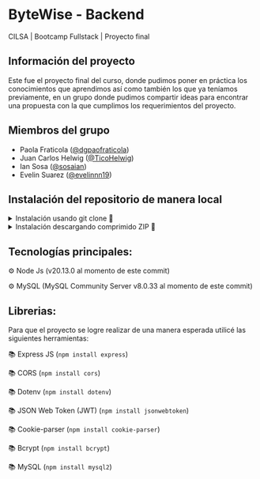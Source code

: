 # ByteWise - Backend

CILSA | Bootcamp Fullstack | Proyecto final

## Información del proyecto

Este fue el proyecto final del curso, donde pudimos poner en práctica los conocimientos que aprendimos así como también los que ya teníamos previamente, en un grupo donde pudimos compartir ideas para encontrar una propuesta con la que cumplimos los requerimientos del proyecto.

## Miembros del grupo

* Paola Fraticola ([@dgpaofraticola](https://github.com/dgpaofraticola))
* Juan Carlos Helwig ([@TicoHelwig](https://github.com/TicoHelwig))
* Ian Sosa ([@sosaian](https://github.com/sosaian))
* Evelin Suarez ([@evelinnn19](https://github.com/evelinnn19))

## Instalación del repositorio de manera local

<details>
  <summary>Instalación usando git clone 🔧</summary>

### Cómo clonar el proyecto

Sigue estos pasos para clonar el repositorio e instalar las dependencias necesarias:

1. **Clonar el repositorio**    
    Ejecuta el siguiente comando en tu terminal, reemplazando `URL_DEL_PROYECTO` por el enlace del proyecto:

```sh
git clone URL_DEL_PROYECTO
```

2. **OPCIONAL - Cambiar de rama**   
    Ejecuta el siguiente comando en tu terminal, reemplazando `RAMA` por la rama a utilizar:

```sh
git checkout RAMA
```

### Cómo instalar las dependencias del proyecto

1. Ejecuta el siguiente comando en tu terminal:

```sh
npm install
```

_Nota: Puedes utilizar otro package manager si así lo deseas; procura revisar las `Tecnologías principales` y también las `Librerías` para comprobar que son compatibles primero_

### Cómo instalar la base de datos MySQL

1. **Instalar** los [programas necesarios](https://dev.mysql.com/downloads/installer/) para MySQL   
    _Nota: Procura anotar las credenciales de acceso si se configura alguna!_

2. **Abrir cliente CLI de MySQL**   
    _Nota: Esto puede hacerse también desde una interfaz gráfica como SQL Workbench o DBeaver, donde es probable que los pasos siguientes difieran de lo que deberías hacer. Sin embargo, recomendamos leer todos los pasos antes de continuar para poder entender la idea detrás de cada instrucción._

2. **Conectarse al servidor MySQL** 
    El mismo CLI (MySQL Command Line Client)

3. **Crear base de datos MySQL**    
    Ejecuta el siguiente comando en la terminal reemplazando `database_name` por el nombre de la base de datos:

```sql
CREATE DATABASE database_name;
```

4. **Ingresar a la base de datos**  
    Ejecuta el siguiente comando en la terminal reemplazando `database_name` por el nombre de la base de datos:

```sql
USE database_name;
```

5. **Crear tablas de la base de datos** 
    Ve al archivo `src/db/schemas.sql` para copiar cada sentencia que crea tablas de la base de datos. Procura ejecutar las sentencias en el orden en el que aparecen en el archivo.    
    
    _Nota: `schemas.sql` es un archivo pensado para crear la base de datos junto con todas las tablas si se ejecuta correctamente desde el mismo CLI o alguna GUI alternativa como las mencionadas antes. En esta explicación hacemos el proceso manual que puede ser el más consistente sin importar el entorno utilizado._

### Crear archivo `.env`

1. En la raíz del proyecto, crea un archivo llamado **.env**. Este archivo almacenará las variables de entorno utilizadas en el proyecto.
   
2. A continuación, define las variables de entorno que se mencionan en el archivo `config.js`. Cada variable debe seguir el formato clave-valor sin espacios alrededor del signo `=`.   
    
    _Nota: Para identificar cuales son las variables de entorno necesarias, dentro del archivo `config.js` aparecen muchas variables que surjen de la desestructuración del objeto `process.env`, de la misma forma que puede haber alguna variable individualmente exportada haciendo uso de `process.env` para casos donde se necesita convertir el valor a un tipo en particular para facilitar el uso en el código. Generalmente los nombres de estas variables de entorno se definen usando UPPER_SNAKE_CASE, denotando su inmutabilidad al ser prácticamente constantes._

#### Ejemplo de archivo `.env`

```sh
# Sintaxis de un archivo .env

# Las variables se definen como clave=valor
# Las cadenas de texto pueden tener comillas, pero no es obligatorio

VARIABLE_1=Valor de la variable 1   # Texto sin comillas
VARIABLE_2 = "2"                    # Texto con comillas (opcional)
VARIABLE_3=3                        # Valor numérico
```

### Iniciar servidor (en modo `dev`)

```sh
npm run dev
```
</details>

<details>
  <summary>Instalación descargando comprimido ZIP 🔧</summary>

## Instalación descargando comprimido ZIP 🔧

### Cómo descargar el proyecto

Sigue estos pasos para clonar el repositorio e instalar las dependencias necesarias:

1. **Descargar el proyecto en formato ZIP** 
    Ir a “code” > download ZIP

2. **Descomprimir el archivo**

3. **OPCIONAL - Cambiar de rama**   
    Ejecuta el siguiente comando en tu terminal, reemplazando `RAMA` por la rama a utilizar:

```sh
git checkout RAMA
```

### Cómo instalar las dependencias del proyecto

1. En la carpeta donde se encuentra “package.json” ejecutar en terminal:

```sh
npm install
```

_Nota: Puedes utilizar otro package manager si así lo deseas; procura revisar las `Tecnologías principales` y también las `Librerías` para comprobar que son compatibles primero_

### Cómo instalar la base de datos MySQL

1. **Instalar** los [programas necesarios](https://dev.mysql.com/downloads/installer/) para MySQL   
    _Nota: Procura anotar las credenciales de acceso si se configura alguna!_

2. **Abrir cliente CLI de MySQL**   
    _Nota: Esto puede hacerse también desde una interfaz gráfica como SQL Workbench o DBeaver, donde es probable que los pasos siguientes difieran de lo que deberías hacer. Sin embargo, recomendamos leer todos los pasos antes de continuar para poder entender la idea detrás de cada instrucción._

2. **Conectarse al servidor MySQL** 
    El mismo CLI (MySQL Command Line Client)

3. **Crear base de datos MySQL**    
    Ejecuta el siguiente comando en la terminal reemplazando `database_name` por el nombre de la base de datos:

```sql
CREATE DATABASE database_name;
```

4. **Ingresar a la base de datos**  
    Ejecuta el siguiente comando en la terminal reemplazando `database_name` por el nombre de la base de datos:

```sql
USE database_name;
```

5. **Crear tablas de la base de datos** 
    Ve al archivo `src/db/schemas.sql` para copiar cada sentencia que crea tablas de la base de datos. Procura ejecutar las sentencias en el orden en el que aparecen en el archivo.    
    
    _Nota: `schemas.sql` es un archivo pensado para crear la base de datos junto con todas las tablas si se ejecuta correctamente desde el mismo CLI o alguna GUI alternativa como las mencionadas antes. En esta explicación hacemos el proceso manual que puede ser el más consistente sin importar el entorno utilizado._

### Crear archivo `.env`

1. En la raíz del proyecto, crea un archivo llamado **.env**. Este archivo almacenará las variables de entorno utilizadas en el proyecto.
   
2. A continuación, define las variables de entorno que se mencionan en el archivo `config.js`. Cada variable debe seguir el formato clave-valor sin espacios alrededor del signo `=`.   
    
    _Nota: Para identificar cuales son las variables de entorno necesarias, dentro del archivo `config.js` aparecen muchas variables que surjen de la desestructuración del objeto `process.env`, de la misma forma que puede haber alguna variable individualmente exportada haciendo uso de `process.env` para casos donde se necesita convertir el valor a un tipo en particular para facilitar el uso en el código. Generalmente los nombres de estas variables de entorno se definen usando UPPER_SNAKE_CASE, denotando su inmutabilidad al ser prácticamente constantes._

#### Ejemplo de archivo `.env`

```sh
# Sintaxis de un archivo .env

# Las variables se definen como clave=valor
# Las cadenas de texto pueden tener comillas, pero no es obligatorio

VARIABLE_1=Valor de la variable 1   # Texto sin comillas
VARIABLE_2 = "2"                    # Texto con comillas (opcional)
VARIABLE_3=3                        # Valor numérico
```

### Iniciar servidor (en modo `dev`)

```sh
npm run dev
```
</details>


## Tecnologías principales:

⚙ Node Js (v20.13.0 al momento de este commit)

⚙ MySQL (MySQL Community Server v8.0.33 al momento de este commit)


## Librerias:

Para que el proyecto se logre realizar de una manera esperada utilicé las siguientes herramientas:

📚 Express JS (`npm install express`)

📚 CORS (`npm install cors`)

📚 Dotenv (`npm install dotenv`)

📚 JSON Web Token (JWT) (`npm install jsonwebtoken`)

📚 Cookie-parser (`npm install cookie-parser`)

📚 Bcrypt (`npm install bcrypt`)

📚 MySQL (`npm install mysql2`)